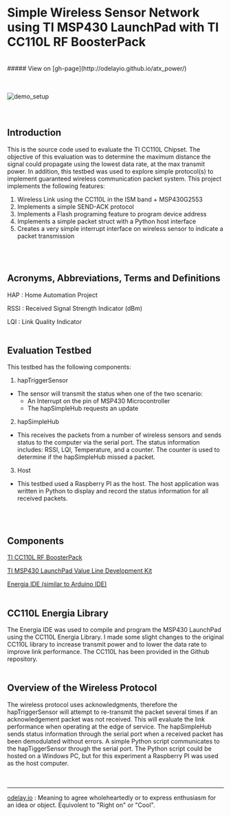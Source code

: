 # Simple Wireless Sensor Network using TI MSP430 LaunchPad with TI CC110L RF BoosterPack
<br>
##### View on [gh-page](http://odelayio.github.io/atx_power/)
<br>
<br><br>

![demo_setup](http://odelayio.github.io/CC110L_IoT_EVAL/images/demo_setup.jpg)
<br>
<br>
<br>

## Introduction
This is the source code used to evaluate the TI CC110L Chipset.  The objective of this evaluation was to determine the maximum distance the signal could propagate using the lowest data rate, at the max transmit power.  In addition, this testbed was used to explore simple protocol(s) to implement guaranteed wireless communication packet system.
This project implements the following features:

1.	Wireless Link using the CC110L in the ISM band + MSP430G2553
2.  Implements a simple SEND-ACK protocol
3.	Implements a Flash programing feature to program device address 
4.	Implements a simple packet struct with a Python host interface
5.	Creates a very simple interrupt interface on wireless sensor to indicate a packet transmission

<br>
<br>

## Acronyms, Abbreviations, Terms and Definitions

HAP : Home Automation Project

RSSI : Received Signal Strength Indicator (dBm)

LQI : Link Quality Indicator
<br>
<br>

## Evaluation Testbed

This testbed has the following components: 

1.	hapTriggerSensor
  * The sensor will transmit the status when one of the two scenario:
    * An Interrupt on the pin of MSP430 Microcontroller
    * The hapSimpleHub requests an update
2.  hapSimpleHub
  * This receives the packets from a number of wireless sensors and sends status to the computer via the serial port. The status information includes: RSSI, LQI, Temperature, and a counter.  The counter is used to determine if the hapSimpleHub missed a packet.
3. Host
  * This testbed used a Raspberry PI as the host.  The host application was written in Python to display and record the status information for all received packets.
<br>
<br>

## Components

[TI CC110L RF BoosterPack](http://www.ti.com/tool/430boost-cc110l)

[TI MSP430 LaunchPad Value Line Development Kit](http://www.ti.com/tool/msp-exp430g2)

[Energia IDE (similar to Arduino IDE)](http://energia.nu/)
<br>
<br>

## CC110L Energia Library
The Energia IDE was used to compile and program the MSP430 LaunchPad using the CC110L Energia Library.  I made some slight changes to the original CC110L library to increase transmit power and to lower the data rate to improve link performance.  The CC110L has been provided in the Github repository.
<br>
<br>

## Overview of the Wireless Protocol
The wireless protocol uses acknowledgments, therefore the hapTriggerSensor will attempt to re-transmit the packet several times if an acknowledgement packet was not received.  This will evaluate the link performance when operating at the edge of service.  The hapSimpleHub sends status information through the serial port when a received packet has been demodulated without errors.
A simple Python script communicates to the hapTiggerSensor through the serial port.  The Python script could be hosted on a Windows PC, but for this experiment a Raspberry PI was used as the host computer.
<br>
<br>
<br>
****
[odelay.io](http://odelay.io) : Meaning to agree wholeheartedly or to express enthusiasm for an idea or object. Equivolent to "Right on" or "Cool".

